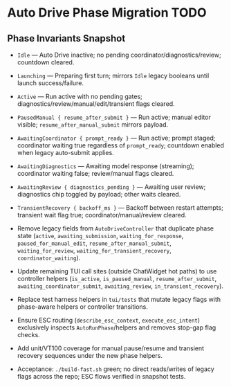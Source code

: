 # Auto Drive Phase Migration TODO

## Phase Invariants Snapshot

- `Idle` — Auto Drive inactive; no pending coordinator/diagnostics/review; countdown cleared.
- `Launching` — Preparing first turn; mirrors `Idle` legacy booleans until launch success/failure.
- `Active` — Run active with no pending gates; diagnostics/review/manual/edit/transient flags cleared.
- `PausedManual { resume_after_submit }` — Run active; manual editor visible; `resume_after_manual_submit` mirrors payload.
- `AwaitingCoordinator { prompt_ready }` — Run active; prompt staged; coordinator waiting true regardless of `prompt_ready`; countdown enabled when legacy auto-submit applies.
- `AwaitingDiagnostics` — Awaiting model response (streaming); coordinator waiting false; review/manual flags cleared.
- `AwaitingReview { diagnostics_pending }` — Awaiting user review; diagnostics chip toggled by payload; other waits cleared.
- `TransientRecovery { backoff_ms }` — Backoff between restart attempts; transient wait flag true; coordinator/manual/review cleared.

- Remove legacy fields from `AutoDriveController` that duplicate phase state (`active`, `awaiting_submission`, `waiting_for_response`, `paused_for_manual_edit`, `resume_after_manual_submit`, `waiting_for_review`, `waiting_for_transient_recovery`, `coordinator_waiting`).
- Update remaining TUI call sites (outside ChatWidget hot paths) to use controller helpers (`is_active`, `is_paused_manual`, `resume_after_submit`, `awaiting_coordinator_submit`, `awaiting_review`, `in_transient_recovery`).
- Replace test harness helpers in `tui/tests` that mutate legacy flags with phase-aware helpers or controller transitions.
- Ensure ESC routing (`describe_esc_context`, `execute_esc_intent`) exclusively inspects `AutoRunPhase`/helpers and removes stop-gap flag checks.
- Add unit/VT100 coverage for manual pause/resume and transient recovery sequences under the new phase helpers.
- Acceptance: `./build-fast.sh` green; no direct reads/writes of legacy flags across the repo; ESC flows verified in snapshot tests.
